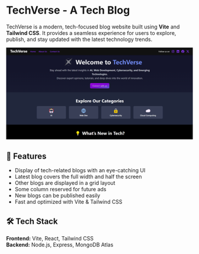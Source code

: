 # TechVerse - A Tech Blog

TechVerse is a modern, tech-focused blog website built using **Vite** and **Tailwind CSS**. It provides a seamless experience for users to explore, publish, and stay updated with the latest technology trends.

![TechVerse Preview](preview.png)

## 📌 Features
-  Display of tech-related blogs with an eye-catching UI  
- Latest blog covers the full width and half the screen  
- Other blogs are displayed in a grid layout  
- Some column reserved for future ads  
- New blogs can be published easily 
- Fast and optimized with Vite & Tailwind CSS  

## 🛠 Tech Stack
**Frontend:** Vite, React, Tailwind CSS  
**Backend:** Node.js, Express, MongoDB Atlas

